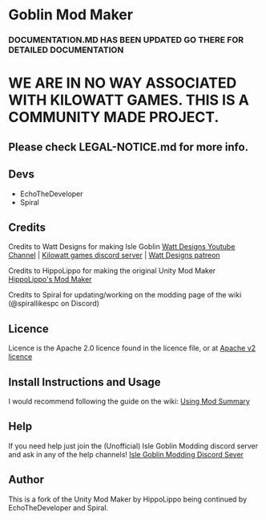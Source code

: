 # Goblin Mod Maker

### DOCUMENTATION.MD HAS BEEN UPDATED GO THERE FOR DETAILED DOCUMENTATION

# WE ARE IN NO WAY ASSOCIATED WITH KILOWATT GAMES. THIS IS A COMMUNITY MADE PROJECT.
## Please check LEGAL-NOTICE.md for more info.

## Devs

* EchoTheDeveloper
* Spiral

## Credits

Credits to Watt Designs for making Isle Goblin [Watt Designs Youtube Channel](https://www.youtube.com/@WattDesigns) | [Kilowatt games discord server](https://discord.gg/TM8n7ENJPa) | [Watt Designs patreon](https://www.patreon.com/WattDesigns)

Credits to HippoLippo for making the original Unity Mod Maker [HippoLippo&#39;s Mod Maker](https://github.com/HippoLippo/Unity-Mod-Maker)

Credits to Spiral for updating/working on the modding page of the wiki (@spirallikespc on Discord)

## Licence

Licence is the Apache 2.0 licence found in the licence file, or at [Apache v2 licence](https://www.apache.org/licenses/LICENSE-2.0)

## Install Instructions and Usage

I would recommend following the guide on the wiki: [Using Mod Summary](https://islegoblin.wiki/wiki/Modding_for_Isle_Goblin#Using_Mods_Summary)

## Help

If you need help just join the (Unofficial) Isle Goblin Modding discord server and ask in any of the help channels! [Isle Goblin Modding Discord Sever](https://discord.gg/vKy7YHPMmx)

## Author

This is a fork of the Unity Mod Maker by HippoLippo being continued by EchoTheDeveloper and Spiral.

<!-- # Feature Overview:
## For the sake of this tutorial, everything will be done using the dark theme and all screenshots are provided from the source code of version v1.3.0 by Spiral -->
